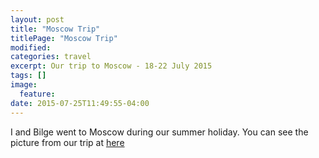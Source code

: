 ```yaml
---
layout: post
title: "Moscow Trip"
titlePage: "Moscow Trip"
modified:
categories: travel
excerpt: Our trip to Moscow - 18-22 July 2015
tags: []
image:
  feature:
date: 2015-07-25T11:49:55-04:00
---
```


I and Bilge went to Moscow during our summer holiday. You can see the picture from our trip at [here][MoscowPhotos]

[MoscowPhotos]: /photos/moscow/